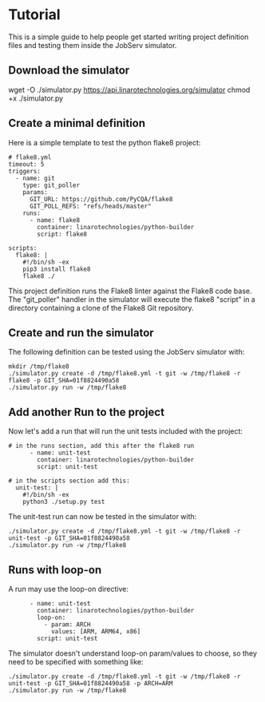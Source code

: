 # Tutorial

This is a simple guide to help people get started writing project definition
files and testing them inside the JobServ simulator.

## Download the simulator
wget -O ./simulator.py https://api.linarotechnologies.org/simulator
chmod +x ./simulator.py

## Create a minimal definition
Here is a simple template to test the python flake8 project:
~~~
# flake8.yml
timeout: 5
triggers:
  - name: git
    type: git_poller
    params:
      GIT_URL: https://github.com/PyCQA/flake8
      GIT_POLL_REFS: "refs/heads/master"
    runs:
      - name: flake8
        container: linarotechnologies/python-builder
        script: flake8

scripts:
  flake8: |
    #!/bin/sh -ex
    pip3 install flake8
    flake8 ./
~~~

This project definition runs the Flake8 linter against the Flake8
code base. The "git_poller" handler in the simulator will execute the flake8
"script" in a directory containing a clone of the Flake8 Git repository.

## Create and run the simulator
The following definition can be tested using the JobServ simulator with:
~~~
mkdir /tmp/flake8
./simulator.py create -d /tmp/flake8.yml -t git -w /tmp/flake8 -r flake8 -p GIT_SHA=01f8824490a58
./simulator.py run -w /tmp/flake8
~~~

## Add another Run to the project
Now let's add a run that will run the unit tests included with the project:
~~~
# in the runs section, add this after the flake8 run
      - name: unit-test
        container: linarotechnologies/python-builder
        script: unit-test

# in the scripts section add this:
  unit-test: |
    #!/bin/sh -ex
    python3 ./setup.py test
~~~

The unit-test run can now be tested in the simulator with:
~~~
./simulator.py create -d /tmp/flake8.yml -t git -w /tmp/flake8 -r unit-test -p GIT_SHA=01f8824490a58
./simulator.py run -w /tmp/flake8
~~~

## Runs with loop-on

A run may use the loop-on directive:
~~~
      - name: unit-test
        container: linarotechnologies/python-builder
        loop-on:
          - param: ARCH
            values: [ARM, ARM64, x86]
        script: unit-test
~~~

The simulator doesn't understand loop-on param/values to choose, so they need to be specified with something like:
~~~
./simulator.py create -d /tmp/flake8.yml -t git -w /tmp/flake8 -r unit-test -p GIT_SHA=01f8824490a58 -p ARCH=ARM
./simulator.py run -w /tmp/flake8
~~~
